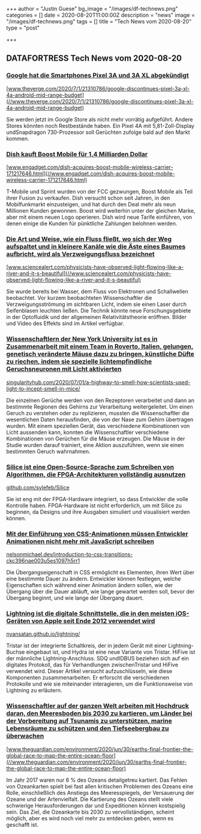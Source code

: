 +++
author = "Justin Guese"
bg_image = "/images/df-technews.png"
categories = []
date = 2020-08-20T11:00:00Z
description = "news"
image = "/images/df-technews.png"
tags = []
title = "Tech News vom 2020-08-20"
type = "post"

+++

        
## DATAFORTRESS Tech News vom 2020-08-20



### [Google hat die Smartphones Pixel 3A und 3A XL abgekündigt](//www.theverge.com/2020/7/1/21310786/google-discontinues-pixel-3a-xl-4a-android-mid-range-budget)


[www.theverge.com/2020/7/1/21310786/google-discontinues-pixel-3a-xl-4a-android-mid-range-budget](//www.theverge.com/2020/7/1/21310786/google-discontinues-pixel-3a-xl-4a-android-mid-range-budget)


Sie werden jetzt im Google Store als nicht mehr vorrätig aufgeführt. Andere Stores könnten noch Restbestände haben. Ein Pixel 4A mit 5,81-Zoll-Display undSnapdragon 730-Prozessor soll Gerüchten zufolge bald auf den Markt kommen.


### [Dish kauft Boost Mobile für 1,4 Milliarden Dollar](//www.engadget.com/dish-acquires-boost-mobile-wireless-carrier-171217646.html)


[www.engadget.com/dish-acquires-boost-mobile-wireless-carrier-171217646.html](//www.engadget.com/dish-acquires-boost-mobile-wireless-carrier-171217646.html)


T-Mobile und Sprint wurden von der FCC gezwungen, Boost Mobile als Teil ihrer Fusion zu verkaufen. Dish versucht schon seit Jahren, in den Mobilfunkmarkt einzusteigen, und hat durch den Deal mehr als neun Millionen Kunden gewonnen. Boost wird weiterhin unter der gleichen Marke, aber mit einem neuen Logo operieren. Dish wird neue Tarife einführen, von denen einige die Kunden für pünktliche Zahlungen belohnen werden.


### [Die Art und Weise, wie ein Fluss fließt, wo sich der Weg aufspaltet und in kleinere Kanäle wie die Äste eines Baumes aufbricht, wird als Verzweigungsfluss bezeichnet](//www.sciencealert.com/physicists-have-observed-light-flowing-like-a-river-and-it-s-beautiful)


[www.sciencealert.com/physicists-have-observed-light-flowing-like-a-river-and-it-s-beautiful](//www.sciencealert.com/physicists-have-observed-light-flowing-like-a-river-and-it-s-beautiful)


Sie wurde bereits bei Wasser, dem Fluss von Elektronen und Schallwellen beobachtet. Vor kurzem beobachteten Wissenschaftler die Verzweigungsströmung im sichtbaren Licht, indem sie einen Laser durch Seifenblasen leuchten ließen. Die Technik könnte neue Forschungsgebiete in der Optofluidik und der allgemeinen Relativitätstheorie eröffnen. Bilder und Video des Effekts sind im Artikel verfügbar.


### [Wissenschaftlern der New York University ist es in Zusammenarbeit mit einem Team in Roverto, Italien, gelungen, genetisch veränderte Mäuse dazu zu bringen, künstliche Düfte zu riechen, indem sie spezielle lichtempfindliche Geruchsneuronen mit Licht aktivierten](//singularityhub.com/2020/07/01/a-highway-to-smell-how-scientists-used-light-to-incept-smell-in-mice/)


[singularityhub.com/2020/07/01/a-highway-to-smell-how-scientists-used-light-to-incept-smell-in-mice/](//singularityhub.com/2020/07/01/a-highway-to-smell-how-scientists-used-light-to-incept-smell-in-mice/)


Die einzelnen Gerüche werden von den Rezeptoren verarbeitet und dann an bestimmte Regionen des Gehirns zur Verarbeitung weitergeleitet. Um einen Geruch zu verstehen oder zu replizieren, mussten die Wissenschaftler die wesentlichen Daten herausfinden, die von der Nase zum Gehirn übertragen wurden. Mit einem speziellen Gerät, das verschiedene Kombinationen von Licht aussenden kann, konnten die Wissenschaftler verschiedene Kombinationen von Gerüchen für die Mäuse erzeugen. Die Mäuse in der Studie wurden darauf trainiert, eine Aktion auszuführen, wenn sie einen bestimmten Geruch wahrnahmen.


### [Silice ist eine Open-Source-Sprache zum Schreiben von Algorithmen, die FPGA-Architekturen vollständig ausnutzen](//github.com/sylefeb/Silice)


[github.com/sylefeb/Silice](//github.com/sylefeb/Silice)


Sie ist eng mit der FPGA-Hardware integriert, so dass Entwickler die volle Kontrolle haben. FPGA-Hardware ist nicht erforderlich, um mit Silice zu beginnen, da Designs und ihre Ausgaben simuliert und visualisiert werden können.


### [Mit der Einführung von CSS-Animationen müssen Entwickler Animationen nicht mehr mit JavaScript schreiben](//nelsonmichael.dev/introduction-to-css-transitions-ckc396nae003u5es1097h5rr1)


[nelsonmichael.dev/introduction-to-css-transitions-ckc396nae003u5es1097h5rr1](//nelsonmichael.dev/introduction-to-css-transitions-ckc396nae003u5es1097h5rr1)


Die Übergangseigenschaft in CSS ermöglicht es Elementen, ihren Wert über eine bestimmte Dauer zu ändern. Entwickler können festlegen, welche Eigenschaften sich während einer Animation ändern sollen, wie der Übergang über die Dauer abläuft, wie lange gewartet werden soll, bevor der Übergang beginnt, und wie lange der Übergang dauert.


### [Lightning ist die digitale Schnittstelle, die in den meisten iOS-Geräten von Apple seit Ende 2012 verwendet wird](//nyansatan.github.io/lightning/)


[nyansatan.github.io/lightning/](//nyansatan.github.io/lightning/)


Tristar ist der integrierte Schaltkreis, der in jedem Gerät mit einer Lightning-Buchse eingebaut ist, und Hydra ist eine neue Variante von Tristar. HiFive ist der männliche Lightning-Anschluss. SDQ undIDBUS beziehen sich auf ein digitales Protokoll, das für Verhandlungen zwischenTristar und HiFive verwendet wird. Dieser Artikel versucht aufzuschlüsseln, wie diese Komponenten zusammenarbeiten. Er erforscht die verschiedenen Protokolle und wie sie miteinander interagieren, um die Funktionsweise von Lightning zu erläutern.


### [Wissenschaftler auf der ganzen Welt arbeiten mit Hochdruck daran, den Meeresboden bis 2030 zu kartieren, um Länder bei der Vorbereitung auf Tsunamis zu unterstützen, marine Lebensräume zu schützen und den Tiefseebergbau zu überwachen](//www.theguardian.com/environment/2020/jun/30/earths-final-frontier-the-global-race-to-map-the-entire-ocean-floor)


[www.theguardian.com/environment/2020/jun/30/earths-final-frontier-the-global-race-to-map-the-entire-ocean-floor](//www.theguardian.com/environment/2020/jun/30/earths-final-frontier-the-global-race-to-map-the-entire-ocean-floor)


Im Jahr 2017 waren nur 6 % des Ozeans detailgetreu kartiert. Das Fehlen von Ozeankarten spielt bei fast allen kritischen Problemen des Ozeans eine Rolle, einschließlich des Anstiegs des Meeresspiegels, der Versauerung der Ozeane und der Artenvielfalt. Die Kartierung des Ozeans stellt viele schwierige Herausforderungen dar und Expeditionen können kostspielig sein. Das Ziel, die Ozeankarte bis 2030 zu vervollständigen, scheint möglich, aber es wird noch viel mehr zu entdecken geben, wenn es geschafft ist.